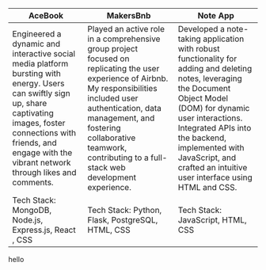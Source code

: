 
| AceBook | MakersBnb |         Note App    |
| ------------- | ------------- | -------------|
| Engineered a dynamic and interactive social media platform bursting with energy. Users can swiftly sign up, share captivating images, foster connections with friends, and engage with the vibrant network through likes and comments. | Played an active role in a comprehensive group project focused on replicating the user experience of Airbnb. My responsibilities included user authentication, data management, and fostering collaborative teamwork, contributing to a full-stack web development experience.  |     Developed a note-taking application with robust functionality for adding and deleting notes, leveraging the Document Object Model (DOM) for dynamic user interactions. Integrated APIs into the backend, implemented with JavaScript, and crafted an intuitive user interface using HTML and CSS.         |
|Tech Stack: MongoDB, Node.js, Express.js, React , CSS   | Tech Stack: Python, Flask, PostgreSQL, HTML, CSS |         Tech Stack: JavaScript, HTML, CSS     |



hello
